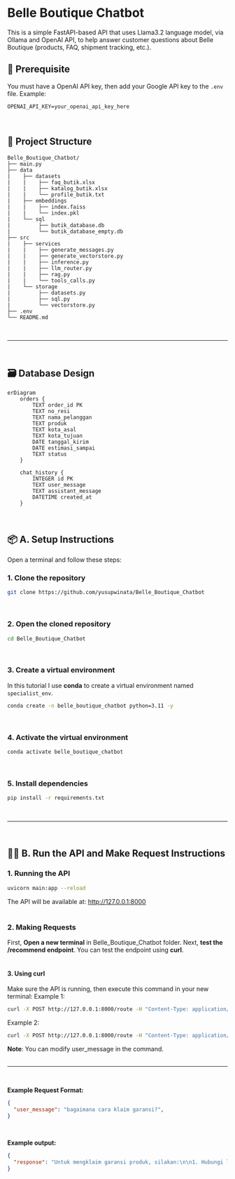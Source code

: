 # Belle Boutique Chatbot
 This is a simple FastAPI-based API that uses Llama3.2 language model, via Ollama and OpenAI API, to help answer customer questions about Belle Boutique (products, FAQ, shipment tracking, etc.).
<br>

## 🔑 Prerequisite
You must have a OpenAI API key, then add your Google API key to the `.env` file. Example:
```text
OPENAI_API_KEY=your_openai_api_key_here
```
<br>

## 📁 Project Structure
```text
Belle_Boutique_Chatbot/
├── main.py
├── data
|    ├── datasets
|    |    ├── faq_butik.xlsx
|    |    ├── katalog_butik.xlsx
|    |    └── profile_butik.txt
|    ├── embeddings
|    |    ├── index.faiss
|    |    └── index.pkl
|    └── sql
|         ├── butik_database.db
|         └── butik_database_empty.db
├── src
|    ├── services
|    |    ├── generate_messages.py
|    |    ├── generate_vectorstore.py
|    |    ├── inference.py
|    |    ├── llm_router.py
|    |    ├── rag.py
|    |    └── tools_calls.py
|    └── storage
|         ├── datasets.py
|         ├── sql.py
|         └── vectorstore.py
├── .env
└── README.md
```
<br>

---
<br>

## 🗃️ Database Design
```text
erDiagram
    orders {
        TEXT order_id PK
        TEXT no_resi
        TEXT nama_pelanggan
        TEXT produk
        TEXT kota_asal
        TEXT kota_tujuan
        DATE tanggal_kirim
        DATE estimasi_sampai
        TEXT status
    }

    chat_history {
        INTEGER id PK
        TEXT user_message
        TEXT assistant_message
        DATETIME created_at
    }
```
</br>

## 📦 A. Setup Instructions
Open a terminal and follow these steps:
<br>

### 1. Clone the repository
```bash
git clone https://github.com/yusupwinata/Belle_Boutique_Chatbot
```
<br>

### 2. Open the cloned repository
```bash
cd Belle_Boutique_Chatbot
```
<br>

### 3. Create a virtual environment
In this tutorial I use **conda** to create a virtual environment named `specialist_env`.
```bash
conda create -n belle_boutique_chatbot python=3.11 -y
```
<br>

### 4. Activate the virtual environment
```bash
conda activate belle_boutique_chatbot
```
<br>

### 5. Install dependencies
```bash
pip install -r requirements.txt
```
<br>

---
<br>

## 🏃‍♂️ B. Run the API and Make Request Instructions
### 1. Running the API
```bash
uvicorn main:app --reload
```
The API will be available at:
http://127.0.0.1:8000
<br>
<br>

### 2. Making Requests
First, **Open a new terminal** in Belle_Boutique_Chatbot folder. Next, **test the /recommend endpoint**. You can test the endpoint using **curl**.
<br>
<br>

#### 3. Using curl
Make sure the API is running, then execute this command in your new terminal:
Example 1:
```bash
curl -X POST http://127.0.0.1:8000/route -H "Content-Type: application/json" -d "{\"user_message\":\"bagaimana cara klaim garansi?\"}"
```

Example 2:
```bash
curl -X POST http://127.0.0.1:8000/route -H "Content-Type: application/json" -d "{\"user_message\":\"bagaimana cara klaim garansi?\"}"
```
**Note**: You can modify user_message in the command.
<br>
<br>

---
<br>

**Example Request Format:**
```json
{
  "user_message": "bagaimana cara klaim garansi?",
}
```
<br>

**Example output:**
```json
{
  "response": "Untuk mengklaim garansi produk, silakan:\n\n1. Hubungi layanan pelanggan kami dalam waktu maksimal 7 hari setelah barang diterima.\n2. Sertakan bukti foto/video dan nomor pesanan untuk memproses klaim garansi."
}
```

